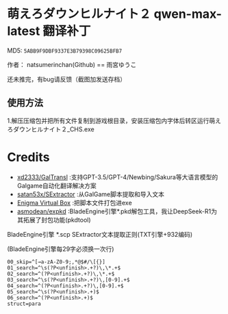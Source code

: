 # 萌えろダウンヒルナイト２ qwen-max-latest 翻译补丁 

MD5: `5ABB9F9DBF9337E3B79398C09625BFB7`

作者： natsumerinchan(Github) == 雨宮ゆうこ

还未推完，有bug请反馈（截图加发送存档）

## 使用方法
1.解压压缩包并把所有文件复制到游戏根目录，安装压缩包内字体后转区运行萌えろダウンヒルナイト２_CHS.exe

# Credits

- [xd2333/GalTransl](https://github.com/xd2333/GalTransl.git) :支持GPT-3.5/GPT-4/Newbing/Sakura等大语言模型的Galgame自动化翻译解决方案
- [satan53x/SExtractor](https://github.com/satan53x/SExtractor.git) :从GalGame脚本提取和导入文本
- [Enigma Virtual Box](https://enigmaprotector.com/assets/files/enigmavb.exe) :把脚本文件打包进exe
- [asmodean/expkd](http://asmodean.reverse.net/pages/expkd.html) :BladeEngine引擎*.pkd解包工具，我让DeepSeek-R1为其拓展了封包功能(pkdtool)

BladeEngine引擎 *.scp SExtractor文本提取正则(TXT引擎+932编码)

(BladeEngine引擎每29字必须换一次行)
```
00_skip=^[→a-zA-Z0-9;,*@$#/\[{}]
01_search=^\s(?P<unfinish>.+?)\,\*.+$
02_search=^(?P<unfinish>.+?)\,\*.+$
03_search=^\s(?P<unfinish>.+?)\,[0-9].+$
04_search=^(?P<unfinish>.+?)\,[0-9].+$
05_search=^\s(?P<unfinish>.+)$
06_search=^(?P<unfinish>.+)$
struct=para
```
